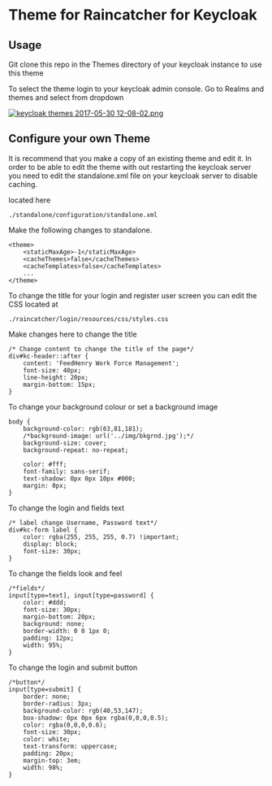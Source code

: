 # Theme for Raincatcher for Keycloak

## Usage 
Git clone this repo in the Themes directory of your keycloak instance to use this theme

To select the theme login to your keycloak admin console. Go to Realms and themes and select
from dropdown

[![keycloak themes 2017-05-30 12-08-02.png](https://s30.postimg.org/oju4b8f81/keycloak_themes_2017-05-30_12-08-02.png)](https://postimg.org/image/ukrt8b1u5/)


## Configure your own Theme
It is recommend that you make a copy of an existing theme and edit it. In order
to be able to edit the theme with out restarting the keycloak server you need to 
edit the standalone.xml file on your keycloak server to disable caching. 

located here 

    ./standalone/configuration/standalone.xml

Make the following changes to standalone.

```$xml
<theme>
    <staticMaxAge>-1</staticMaxAge>
    <cacheThemes>false</cacheThemes>
    <cacheTemplates>false</cacheTemplates>
    ...
</theme>
````
To change the title for your login and register user screen you can edit the CSS located at 
 
    ./raincatcher/login/resources/css/styles.css
    
Make changes here to change the title

```$css
/* Change content to change the title of the page*/
div#kc-header::after {
    content: 'FeedHenry Work Force Management';
    font-size: 40px;
    line-height: 20px;
    margin-bottom: 15px;
}

```

To change your background colour or set a background image

```$xslt
body {
    background-color: rgb(63,81,181);
    /*background-image: url('../img/bkgrnd.jpg');*/
    background-size: cover;
    background-repeat: no-repeat;

    color: #fff;
    font-family: sans-serif;
    text-shadow: 0px 0px 10px #000;
    margin: 0px;
}
```
To change the login and fields text

```$xslt
/* label change Username, Password text*/
div#kc-form label {
    color: rgba(255, 255, 255, 0.7) !important;
    display: block;
    font-size: 30px;
}
```
To change the fields look and feel 

```$xslt
/*fields*/
input[type=text], input[type=password] {
    color: #ddd;
    font-size: 30px;
    margin-bottom: 20px;
    background: none;
    border-width: 0 0 1px 0;
    padding: 12px;
    width: 95%;
}
```

To change the login and submit button
```
/*button*/
input[type=submit] {
    border: none;
    border-radius: 3px;
    background-color: rgb(40,53,147);
    box-shadow: 0px 0px 6px rgba(0,0,0,0.5);
    color: rgba(0,0,0,0.6);
    font-size: 30px;
    color: white;
    text-transform: uppercase;
    padding: 20px;
    margin-top: 3em;
    width: 98%;
}
```